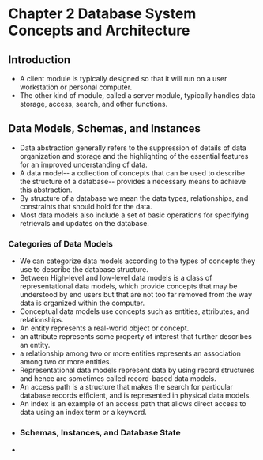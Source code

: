 # Chapter 2 Database System Concepts and Architecture
## Introduction
* A client module is typically designed so that it will run on a user workstation or personal computer. 
* The other kind of module, called a server module, typically handles data storage, access, search, and other functions. 
## Data Models, Schemas, and Instances
* Data abstraction generally refers to the suppression of details of data organization and storage and the highlighting of the essential features for an improved understanding of data. 
* A data model-- a collection of concepts that can be used to describe the structure of a database-- provides a necessary means to achieve this abstraction. 
* By structure of a database we mean the data types, relationships, and constraints that should hold for the data. 
* Most data models also include a set of basic operations for specifying retrievals and updates on the database. 
### Categories of Data Models
* We can categorize data models according to the types of concepts they use to describe the database structure. 
* Between High-level and low-level data models is a class of representational data models, which provide concepts that may be understood by end users but that are not too far removed from the way data is organized within the computer. 
* Conceptual data models use concepts such as entities, attributes, and relationships. 
* An entity represents a real-world object or concept. 
* an attribute represents some property of interest that further describes an entity. 
* a relationship among two or more entities represents an association among two or more entities. 
* Representational data models represent data by using record structures and hence are sometimes called record-based data models. 
* An access path is a structure that makes the search for particular database records efficient, and is represented in physical data models. 
* An index is an example of an access path that allows direct access to data using an index term or a keyword. 
* ### Schemas, Instances, and Database State
* 